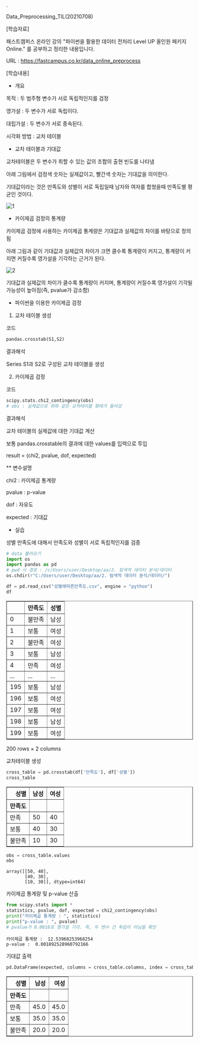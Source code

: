 .

Data_Preprocessing_TIL(20210708)

[학습자료]

패스트캠퍼스 온라인 강의 "파이썬을 활용한 데이터 전처리 Level UP 올인원 패키지 Online." 를 공부하고 정리한 내용입니다.

URL : https://fastcampus.co.kr/data_online_preprocess

[학습내용]

- 개요

목적 : 두 범주형 변수가 서로 독립적인지를 검정

영가설 : 두 변수가 서로 독립이다.

대립가설 : 두 변수가 서로 종속된다.

시각화 방법 : 교차 테이블

- 교차 테이블과 기대값

교차테이블은 두 변수가 취할 수 있는 값의 조합의 출현 빈도를 나타냄

아래 그림에서 검정색 숫자는 실제값이고, 빨간색 숫자는 기대값을 의미한다. 

기대값이라는 것은 만족도와 성별이 서로 독립일때 남자와 여자를 합쳤을때 만족도별 평균인 것이다.

![1](https://user-images.githubusercontent.com/41605276/124910081-2475a180-e026-11eb-8b51-acc313e3dc15.PNG)

- 카이제곱 검정의 통계량

카이제곱 검정에 사용하는 카이제곱 통계량은 기대값과 실제값의 차이를 바탕으로 정의됨

아래 그림과 같이 기대값과 실제값의 차이가 크면 클수록 통계량이 커지고, 통계량이 커지면 커질수록 영가설을 기각하는 근거가 된다. 

![2](https://user-images.githubusercontent.com/41605276/124910225-538c1300-e026-11eb-88b7-a2c9a5085eb9.PNG)

기대값과 실제값의 차이가 클수록 통계량이 커지며, 통계량이 커질수록 영가설이 기각될 가능성이 높아짐(즉, pvalue가 감소함)

- 파이썬을 이용한 카이제곱 검정

1) 교차 테이블 생성

코드


```python
pandas.crosstab(S1,S2)
```

결과해석

Series S1과 S2로 구성된 교차 테이블을 생성

2) 카이제곱 검정

코드


```python
scipy.stats.chi2_contingency(obs)
# obs : 실제값으로 위와 같은 교차테이블 형태가 들어감
```

결과해석

교차 테이블의 실제값에 대한 기대값 계산

보통 pandas.crosstable의 결과에 대한 values를 입력으로 투입

result = (chi2, pvalue, dof, expected)

** 변수설명

chi2 : 카이제곱 통계량

pvalue : p-value

dof : 자유도

expected : 기대값

- 실습

성별 만족도에 대해서 만족도와 성별이 서로 독립적인지를 검증


```python
# data 불러오기
import os
import pandas as pd
# pwd 시 경로 : /c/Users/user/Desktop/aa/2. 탐색적 데이터 분석/데이터
os.chdir(r"C:/Users/user/Desktop/aa/2. 탐색적 데이터 분석/데이터/")

df = pd.read_csv("성별에따른만족도.csv", engine = "python")
df
```




<div>
<style scoped>
    .dataframe tbody tr th:only-of-type {
        vertical-align: middle;
    }

    .dataframe tbody tr th {
        vertical-align: top;
    }

    .dataframe thead th {
        text-align: right;
    }
</style>
<table border="1" class="dataframe">
  <thead>
    <tr style="text-align: right;">
      <th></th>
      <th>만족도</th>
      <th>성별</th>
    </tr>
  </thead>
  <tbody>
    <tr>
      <td>0</td>
      <td>불만족</td>
      <td>남성</td>
    </tr>
    <tr>
      <td>1</td>
      <td>보통</td>
      <td>여성</td>
    </tr>
    <tr>
      <td>2</td>
      <td>불만족</td>
      <td>여성</td>
    </tr>
    <tr>
      <td>3</td>
      <td>보통</td>
      <td>남성</td>
    </tr>
    <tr>
      <td>4</td>
      <td>만족</td>
      <td>여성</td>
    </tr>
    <tr>
      <td>...</td>
      <td>...</td>
      <td>...</td>
    </tr>
    <tr>
      <td>195</td>
      <td>보통</td>
      <td>남성</td>
    </tr>
    <tr>
      <td>196</td>
      <td>보통</td>
      <td>여성</td>
    </tr>
    <tr>
      <td>197</td>
      <td>보통</td>
      <td>여성</td>
    </tr>
    <tr>
      <td>198</td>
      <td>보통</td>
      <td>남성</td>
    </tr>
    <tr>
      <td>199</td>
      <td>보통</td>
      <td>여성</td>
    </tr>
  </tbody>
</table>
<p>200 rows × 2 columns</p>
</div>



교차테이블 생성


```python
cross_table = pd.crosstab(df['만족도'], df['성별'])
cross_table
```




<div>
<style scoped>
    .dataframe tbody tr th:only-of-type {
        vertical-align: middle;
    }

    .dataframe tbody tr th {
        vertical-align: top;
    }

    .dataframe thead th {
        text-align: right;
    }
</style>
<table border="1" class="dataframe">
  <thead>
    <tr style="text-align: right;">
      <th>성별</th>
      <th>남성</th>
      <th>여성</th>
    </tr>
    <tr>
      <th>만족도</th>
      <th></th>
      <th></th>
    </tr>
  </thead>
  <tbody>
    <tr>
      <td>만족</td>
      <td>50</td>
      <td>40</td>
    </tr>
    <tr>
      <td>보통</td>
      <td>40</td>
      <td>30</td>
    </tr>
    <tr>
      <td>불만족</td>
      <td>10</td>
      <td>30</td>
    </tr>
  </tbody>
</table>
</div>




```python
obs = cross_table.values
obs
```




    array([[50, 40],
           [40, 30],
           [10, 30]], dtype=int64)



카이제곱 통계량 및 p-value 산출 


```python
from scipy.stats import *
statistics, pvalue, dof, expected = chi2_contingency(obs)
print("카이제곱 통계량 : ", statistics)
print("p-value : ", pvalue)
# pvalue가 0.0018로 영가설 기각. 즉, 두 변수 간 독립이 아님을 확인
```

    카이제곱 통계량 :  12.53968253968254
    p-value :  0.001892528960792166
    

기대값 출력


```python
pd.DataFrame(expected, columns = cross_table.columns, index = cross_table.index)
```




<div>
<style scoped>
    .dataframe tbody tr th:only-of-type {
        vertical-align: middle;
    }

    .dataframe tbody tr th {
        vertical-align: top;
    }

    .dataframe thead th {
        text-align: right;
    }
</style>
<table border="1" class="dataframe">
  <thead>
    <tr style="text-align: right;">
      <th>성별</th>
      <th>남성</th>
      <th>여성</th>
    </tr>
    <tr>
      <th>만족도</th>
      <th></th>
      <th></th>
    </tr>
  </thead>
  <tbody>
    <tr>
      <td>만족</td>
      <td>45.0</td>
      <td>45.0</td>
    </tr>
    <tr>
      <td>보통</td>
      <td>35.0</td>
      <td>35.0</td>
    </tr>
    <tr>
      <td>불만족</td>
      <td>20.0</td>
      <td>20.0</td>
    </tr>
  </tbody>
</table>
</div>


